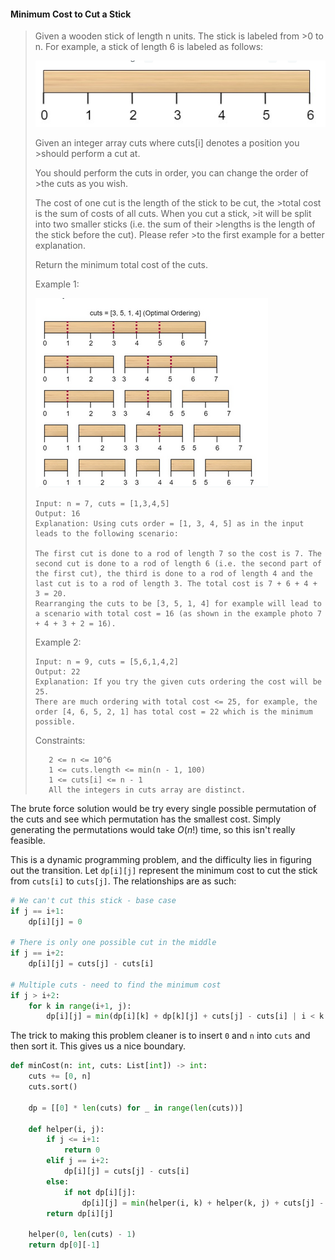 #### Minimum Cost to Cut a Stick

>Given a wooden stick of length n units. The stick is labeled from >0 to n. For example, a stick of length 6 is labeled as follows:
>
> ![](../../assets/minimum_cost_cut_stick_1.png)
> 
>Given an integer array cuts where cuts[i] denotes a position you >should perform a cut at.
>
>You should perform the cuts in order, you can change the order of >the cuts as you wish.
>
>The cost of one cut is the length of the stick to be cut, the >total cost is the sum of costs of all cuts. When you cut a stick, >it will be split into two smaller sticks (i.e. the sum of their >lengths is the length of the stick before the cut). Please refer >to the first example for a better explanation.
>
>Return the minimum total cost of the cuts.
>
> 
>
>Example 1:
>
> ![](../../assets/minimum_cost_cut_stick_2.png)
> 
>```
>Input: n = 7, cuts = [1,3,4,5]
>Output: 16
>Explanation: Using cuts order = [1, 3, 4, 5] as in the input leads to the following scenario:
>
>The first cut is done to a rod of length 7 so the cost is 7. The second cut is done to a rod of length 6 (i.e. the second part of the first cut), the third is done to a rod of length 4 and the last cut is to a rod of length 3. The total cost is 7 + 6 + 4 + 3 = 20.
>Rearranging the cuts to be [3, 5, 1, 4] for example will lead to a scenario with total cost = 16 (as shown in the example photo 7 + 4 + 3 + 2 = 16).
>```
>Example 2:
>```
>Input: n = 9, cuts = [5,6,1,4,2]
>Output: 22
>Explanation: If you try the given cuts ordering the cost will be 25.
>There are much ordering with total cost <= 25, for example, the order [4, 6, 5, 2, 1] has total cost = 22 which is the minimum possible.
>```
> 
>
>Constraints:
> ```
>    2 <= n <= 10^6
>    1 <= cuts.length <= min(n - 1, 100)
>    1 <= cuts[i] <= n - 1
>    All the integers in cuts array are distinct.
> ```

The brute force solution would be try every single possible permutation of the cuts and see which permutation has the smallest cost. Simply generating the permutations would take $O(n!)$ time, so this isn't really feasible. 

This is a dynamic programming problem, and the difficulty lies in figuring out the transition. Let `dp[i][j]` represent the minimum cost to cut the stick from `cuts[i]` to `cuts[j]`. The relationships are as such:

```py
# We can't cut this stick - base case
if j == i+1:    
    dp[i][j] = 0

# There is only one possible cut in the middle
if j == i+2:    
    dp[i][j] = cuts[j] - cuts[i]

# Multiple cuts - need to find the minimum cost
if j > i+2:
    for k in range(i+1, j):
        dp[i][j] = min(dp[i][k] + dp[k][j] + cuts[j] - cuts[i] | i < k < j)
```


The trick to making this problem cleaner is to insert `0` and `n` into `cuts` and then sort it. This gives us a nice boundary.

```py
def minCost(n: int, cuts: List[int]) -> int:
    cuts += [0, n]
    cuts.sort()
    
    dp = [[0] * len(cuts) for _ in range(len(cuts))]
    
    def helper(i, j):
        if j <= i+1:
            return 0
        elif j == i+2:
            dp[i][j] = cuts[j] - cuts[i]
        else:
            if not dp[i][j]:
                dp[i][j] = min(helper(i, k) + helper(k, j) + cuts[j] - cuts[i] for k in range(i+1, j))
        return dp[i][j]

    helper(0, len(cuts) - 1)
    return dp[0][-1]
```
